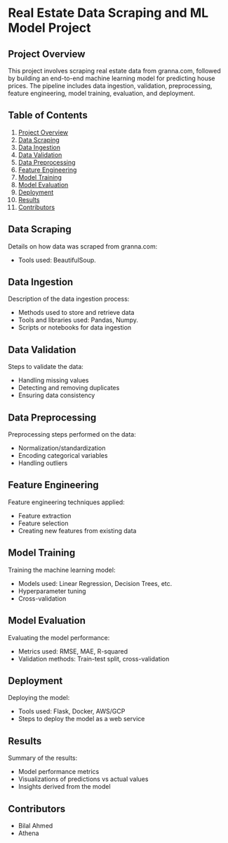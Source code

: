 # Real Estate Data Scraping and ML Model Project

## Project Overview
This project involves scraping real estate data from granna.com, followed by building an end-to-end machine learning model for predicting house prices. The pipeline includes data ingestion, validation, preprocessing, feature engineering, model training, evaluation, and deployment.

## Table of Contents
1. [Project Overview](#project-overview)
2. [Data Scraping](#data-scraping)
3. [Data Ingestion](#data-ingestion)
4. [Data Validation](#data-validation)
5. [Data Preprocessing](#data-preprocessing)
6. [Feature Engineering](#feature-engineering)
7. [Model Training](#model-training)
8. [Model Evaluation](#model-evaluation)
9. [Deployment](#deployment)
10. [Results](#results)
11. [Contributors](#contributors)

## Data Scraping
Details on how data was scraped from granna.com:
- Tools used: BeautifulSoup.

## Data Ingestion
Description of the data ingestion process:
- Methods used to store and retrieve data
- Tools and libraries used: Pandas, Numpy.
- Scripts or notebooks for data ingestion

## Data Validation
Steps to validate the data:
- Handling missing values
- Detecting and removing duplicates
- Ensuring data consistency

## Data Preprocessing
Preprocessing steps performed on the data:
- Normalization/standardization
- Encoding categorical variables
- Handling outliers

## Feature Engineering
Feature engineering techniques applied:
- Feature extraction
- Feature selection
- Creating new features from existing data

## Model Training
Training the machine learning model:
- Models used: Linear Regression, Decision Trees, etc.
- Hyperparameter tuning
- Cross-validation

## Model Evaluation
Evaluating the model performance:
- Metrics used: RMSE, MAE, R-squared
- Validation methods: Train-test split, cross-validation

## Deployment
Deploying the model:
- Tools used: Flask, Docker, AWS/GCP
- Steps to deploy the model as a web service

## Results
Summary of the results:
- Model performance metrics
- Visualizations of predictions vs actual values
- Insights derived from the model

## Contributors
- Bilal Ahmed
- Athena

